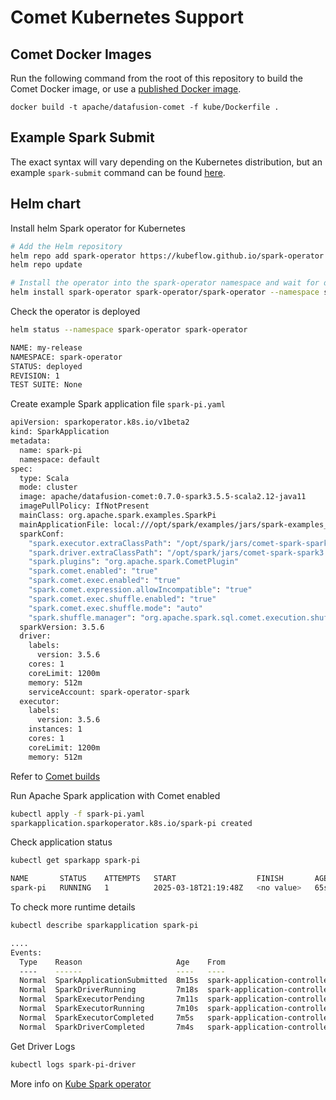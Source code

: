 <!---
  Licensed to the Apache Software Foundation (ASF) under one
  or more contributor license agreements.  See the NOTICE file
  distributed with this work for additional information
  regarding copyright ownership.  The ASF licenses this file
  to you under the Apache License, Version 2.0 (the
  "License"); you may not use this file except in compliance
  with the License.  You may obtain a copy of the License at

    http://www.apache.org/licenses/LICENSE-2.0

  Unless required by applicable law or agreed to in writing,
  software distributed under the License is distributed on an
  "AS IS" BASIS, WITHOUT WARRANTIES OR CONDITIONS OF ANY
  KIND, either express or implied.  See the License for the
  specific language governing permissions and limitations
  under the License.
-->

# Comet Kubernetes Support

## Comet Docker Images

Run the following command from the root of this repository to build the Comet Docker image, or use a [published
Docker image](https://hub.docker.com/r/apache/datafusion-comet).

```shell
docker build -t apache/datafusion-comet -f kube/Dockerfile .
```

## Example Spark Submit

The exact syntax will vary depending on the Kubernetes distribution, but an example `spark-submit` command can be
found [here](https://github.com/apache/datafusion-comet/tree/main/benchmarks).

## Helm chart

Install helm Spark operator for Kubernetes
```bash
# Add the Helm repository
helm repo add spark-operator https://kubeflow.github.io/spark-operator
helm repo update

# Install the operator into the spark-operator namespace and wait for deployments to be ready
helm install spark-operator spark-operator/spark-operator --namespace spark-operator --create-namespace --wait
```

Check the operator is deployed
```bash
helm status --namespace spark-operator spark-operator

NAME: my-release
NAMESPACE: spark-operator
STATUS: deployed
REVISION: 1
TEST SUITE: None
```

Create example Spark application file `spark-pi.yaml`
```bash
apiVersion: sparkoperator.k8s.io/v1beta2
kind: SparkApplication
metadata:
  name: spark-pi
  namespace: default
spec:
  type: Scala
  mode: cluster
  image: apache/datafusion-comet:0.7.0-spark3.5.5-scala2.12-java11
  imagePullPolicy: IfNotPresent
  mainClass: org.apache.spark.examples.SparkPi
  mainApplicationFile: local:///opt/spark/examples/jars/spark-examples_2.12-3.5.5.jar
  sparkConf:
    "spark.executor.extraClassPath": "/opt/spark/jars/comet-spark-spark3.5_2.12-0.7.0.jar"
    "spark.driver.extraClassPath": "/opt/spark/jars/comet-spark-spark3.5_2.12-0.7.0.jar"
    "spark.plugins": "org.apache.spark.CometPlugin"
    "spark.comet.enabled": "true"
    "spark.comet.exec.enabled": "true"
    "spark.comet.expression.allowIncompatible": "true"
    "spark.comet.exec.shuffle.enabled": "true"
    "spark.comet.exec.shuffle.mode": "auto"
    "spark.shuffle.manager": "org.apache.spark.sql.comet.execution.shuffle.CometShuffleManager"
  sparkVersion: 3.5.6
  driver:
    labels:
      version: 3.5.6
    cores: 1
    coreLimit: 1200m
    memory: 512m
    serviceAccount: spark-operator-spark
  executor:
    labels:
      version: 3.5.6
    instances: 1
    cores: 1
    coreLimit: 1200m
    memory: 512m
```
Refer to [Comet builds](#comet-docker-images)

Run Apache Spark application with Comet enabled
```bash
kubectl apply -f spark-pi.yaml
sparkapplication.sparkoperator.k8s.io/spark-pi created
```

Check application status
```bash
kubectl get sparkapp spark-pi

NAME       STATUS    ATTEMPTS   START                  FINISH       AGE
spark-pi   RUNNING   1          2025-03-18T21:19:48Z   <no value>   65s
```
To check more runtime details
```bash
kubectl describe sparkapplication spark-pi

....
Events:
  Type    Reason                     Age    From                          Message
  ----    ------                     ----   ----                          -------
  Normal  SparkApplicationSubmitted  8m15s  spark-application-controller  SparkApplication spark-pi was submitted successfully
  Normal  SparkDriverRunning         7m18s  spark-application-controller  Driver spark-pi-driver is running
  Normal  SparkExecutorPending       7m11s  spark-application-controller  Executor [spark-pi-68732195ab217303-exec-1] is pending
  Normal  SparkExecutorRunning       7m10s  spark-application-controller  Executor [spark-pi-68732195ab217303-exec-1] is running
  Normal  SparkExecutorCompleted     7m5s   spark-application-controller  Executor [spark-pi-68732195ab217303-exec-1] completed
  Normal  SparkDriverCompleted       7m4s   spark-application-controller  Driver spark-pi-driver completed

```

Get Driver Logs
```bash
kubectl logs spark-pi-driver
```
More info on [Kube Spark operator](https://www.kubeflow.org/docs/components/spark-operator/getting-started/)